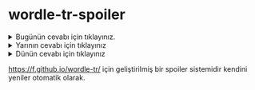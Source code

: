 # wordle-tr-spoiler

<details>
  <summary>Bugünün cevabı için tıklayınız.</summary>
  <br>
    <b> şefik </b>
</details>

<details>
  <summary>Yarının cevabı için tıklayınız</summary>
  <br>
   <b> meful </b>
</details>

<details>
  <summary>Dünün cevabı için tıklayınız </summary>
  <br>
  <b> canik </b>
</details>

https://f.github.io/wordle-tr/ için geliştirilmiş bir spoiler sistemidir kendini yeniler otomatik olarak.

